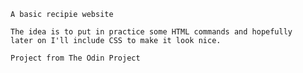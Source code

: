     A basic recipie website

    The idea is to put in practice some HTML commands and hopefully 
    later on I'll include CSS to make it look nice. 

    Project from The Odin Project